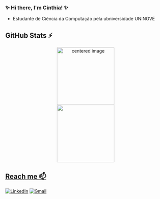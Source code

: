 ### ✨ Hi there, I'm Cinthia! ✨

- Estudante de Ciência da Computação pela ubniversidade UNINOVE

## GitHub Stats ⚡
<div>
  <a href="https://github.com/CinthiaBezerraSouza">
  <center>
    <img height="180em" src="https://github-readme-stats.vercel.app/api?username=CinthiaBezerraSouza&show_icons=true&theme=radical&include_all_commits=true&count_private=true" alt="centered image">
  </center>
  <center>  
    <img height="180em" src="https://github-readme-stats.vercel.app/api/top-langs/?username=CinthiaBezerraSouza&layout=compact&langs_count=7&theme=radical"/> 
  </center>
</div>

## Reach me 📫
[![LinkedIn](https://img.shields.io/badge/LinkedIn-0077B5?style=for-the-badge&logo=linkedin&logoColor=white)](https://www.linkedin.com/in/cinthiabsouza1997/)
[![Gmail](https://img.shields.io/badge/-cinthiasouza@uni9.edu.br-D14836?style=for-the-badge&logo=gmail&logoColor=white&link=mailto:cinthiasouza@uni9.edu.br)](mailto:cinthiasouza@uni9.edu.br)

